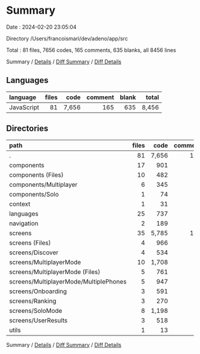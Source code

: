 # Summary

Date : 2024-02-20 23:05:04

Directory /Users/francoismari/dev/adeno/app/src

Total : 81 files,  7656 codes, 165 comments, 635 blanks, all 8456 lines

Summary / [Details](details.md) / [Diff Summary](diff.md) / [Diff Details](diff-details.md)

## Languages
| language | files | code | comment | blank | total |
| :--- | ---: | ---: | ---: | ---: | ---: |
| JavaScript | 81 | 7,656 | 165 | 635 | 8,456 |

## Directories
| path | files | code | comment | blank | total |
| :--- | ---: | ---: | ---: | ---: | ---: |
| . | 81 | 7,656 | 165 | 635 | 8,456 |
| components | 17 | 901 | 18 | 75 | 994 |
| components (Files) | 10 | 482 | 11 | 45 | 538 |
| components/Multiplayer | 6 | 345 | 5 | 28 | 378 |
| components/Solo | 1 | 74 | 2 | 2 | 78 |
| context | 1 | 31 | 0 | 6 | 37 |
| languages | 25 | 737 | 1 | 27 | 765 |
| navigation | 2 | 189 | 0 | 16 | 205 |
| screens | 35 | 5,785 | 143 | 507 | 6,435 |
| screens (Files) | 4 | 966 | 17 | 73 | 1,056 |
| screens/Discover | 4 | 534 | 2 | 45 | 581 |
| screens/MultiplayerMode | 10 | 1,708 | 70 | 180 | 1,958 |
| screens/MultiplayerMode (Files) | 5 | 761 | 14 | 82 | 857 |
| screens/MultiplayerMode/MultiplePhones | 5 | 947 | 56 | 98 | 1,101 |
| screens/Onboarding | 3 | 591 | 12 | 35 | 638 |
| screens/Ranking | 3 | 270 | 12 | 18 | 300 |
| screens/SoloMode | 8 | 1,198 | 23 | 120 | 1,341 |
| screens/UserResults | 3 | 518 | 7 | 36 | 561 |
| utils | 1 | 13 | 3 | 4 | 20 |

Summary / [Details](details.md) / [Diff Summary](diff.md) / [Diff Details](diff-details.md)